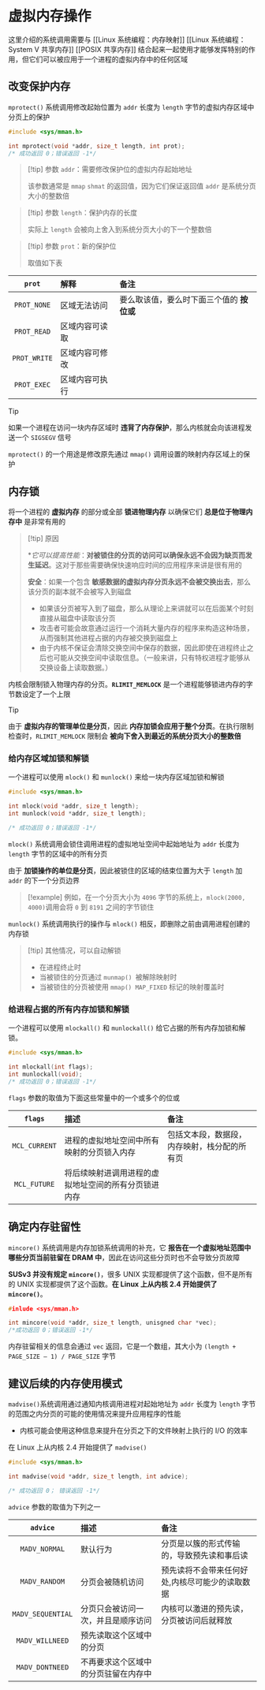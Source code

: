 # 虚拟内存操作

这里介绍的系统调用需要与 [[Linux 系统编程：内存映射]]  [[Linux 系统编程：System V 共享内存]]  [[POSIX 共享内存]] 结合起来一起使用才能够发挥特别的作用，但它们可以被应用于一个进程的虚拟内存中的任何区域

## 改变保护内存

`mprotect()` 系统调用修改起始位置为 `addr` 长度为 `length` 字节的虚拟内存区域中分页上的保护

```c
#include <sys/mman.h>

int mprotect(void *addr, size_t length, int prot);
/* 成功返回 0；错误返回 -1*/
```

> [!tip] 参数 `addr`：需要修改保护位的虚拟内存起始地址
> 
> 该参数通常是 `mmap` `shmat` 的返回值，因为它们保证返回值 `addr` 是系统分页大小的整数倍 
> 

> [!tip] 参数 `length`：保护内存的长度
> 
> 实际上 `length` 会被向上舍入到系统分页大小的下一个整数倍
> 

> [!tip] 参数 `prot`：新的保护位
> 
> 取值如下表

|    `prot`     | 解释      | 备注                      |
| :-----------: | :------ | :---------------------- |
| ``PROT_NONE`` | 区域无法访问  | 要么取该值，要么时下面三个值的 **按位或** |
|  `PROT_READ`  | 区域内容可读取 |                         |
| `PROT_WRITE`  | 区域内容可修改 |                         |
|  `PROT_EXEC`  | 区域内容可执行 |                         |

> [!tip] 
> 
> 如果一个进程在访问一块内存区域时 **违背了内存保护**，那么内核就会向该进程发送一个 `SIGSEGV` 信号
> 

`mprotect()` 的一个用途是修改原先通过 `mmap()` 调用设置的映射内存区域上的保护

## 内存锁

将一个进程的 **虚拟内存** 的部分或全部 **锁进物理内存** 以确保它们 **总是位于物理内存中** 是非常有用的

> [!tip] 原因
> 
> **它可以提高性能*：**对被锁住的分页的访问可以确保永远不会因为缺页而发生延迟**。这对于那些需要确保快速响应时间的应用程序来讲是很有用的
> 
> **安全**：如果一个包含 **敏感数据的虚拟内存分页永远不会被交换出去**，那么该分页的副本就不会被写入到磁盘
> + 如果该分页被写入到了磁盘，那么从理论上来讲就可以在后面某个时刻直接从磁盘中读取该分页
> + 攻击者可能会故意通过运行一个消耗大量内存的程序来构造这种场景，从而强制其他进程占据的内存被交换到磁盘上
> + 由于内核不保证会清除交换空间中保存的数据，因此即使在进程终止之后也可能从交换空间中读取信息。（一般来讲，只有特权进程才能够从交换设备上读取数据。）
> 

内核会限制锁入物理内存的分页。**`RLIMIT_MEMLOCK`** 是一个进程能够锁进内存的字节数设定了一个上限

> [!tip] 
> 
> 由于 **虚拟内存的管理单位是分页**，因此 **内存加锁会应用于整个分页**。在执行限制检查时，`RLIMIT_MEMLOCK` 限制会 **被向下舍入到最近的系统分页大小的整数倍**
> 

### 给内存区域加锁和解锁

一个进程可以使用 `mlock()` 和 `munlock()` 来给一块内存区域加锁和解锁

```c
#include <sys/mman.h>

int mlock(void *addr, size_t length);
int munlock(void *addr, size_t length);

/* 成功返回 0；错误返回 -1*/
```

`mlock()` 系统调用会锁住调用进程的虚拟地址空间中起始地址为 `addr` 长度为 `length` 字节的区域中的所有分页

由于 **加锁操作的单位是分页**，因此被锁住的区域的结束位置为大于 `length` 加 `addr` 的下一个分页边界

> [!example] 
> 例如，在一个分页大小为 `4096` 字节的系统上，`mlock(2000, 4000)`调用会将 `0` 到 `8191` 之间的字节锁住
> 

`munlock()` 系统调用执行的操作与 `mlock()` 相反，即删除之前由调用进程创建的内存锁

> [!tip] 其他情况，可以自动解锁
> + 在进程终止时
> + 当被锁住的分页通过 `munmap() `被解除映射时
> + 当被锁住的分页被使用 `mmap() MAP_FIXED` 标记的映射覆盖时
> 

### 给进程占据的所有内存加锁和解锁

一个进程可以使用 `mlockall()` 和 `munlockall()` 给它占据的所有内存加锁和解锁。

```c
#include <sys/mman.h>

int mlockall(int flags);
int munlockall(void);
/* 成功返回 0；错误返回 -1*/
```

 `flags` 参数的取值为下面这些常量中的一个或多个的位或

|    `flags`    | 描述                         | 备注                     |
| :-----------: | :------------------------- | :--------------------- |
| `MCL_CURRENT` | 进程的虚拟地址空间中所有映射的分页锁入内存      | 包括文本段，数据段，内存映射，栈分配的所有页 |
| `MCL_FUTURE`  | 将后续映射进调用进程的虚拟地址空间的所有分页锁进内存 |                        |

## 确定内存驻留性

`mincore()` 系统调用是内存加锁系统调用的补充，它 **报告在一个虚拟地址范围中哪些分页当前驻留在 DRAM 中**，因此在访问这些分页时也不会导致分页故障

**SUSv3 并没有规定 `mincore()`**，很多 UNIX 实现都提供了这个函数，但不是所有的 UNIX 实现都提供了这个函数。**在 Linux 上从内核 2.4 开始提供了 `mincore()`**。

```c
#inlude <sys/mman.h>

int mincore(void *addr, size_t length, unisgned char *vec);
/*成功返回 0；错误返回 -1*/
```

内存驻留相关的信息会通过 `vec` 返回，它是一个数组，其大小为 `(length + PAGE_SIZE – 1) / PAGE_SIZE` 字节

## 建议后续的内存使用模式

`madvise()`系统调用通过通知内核调用进程对起始地址为 `addr` 长度为 `length` 字节的范围之内分页的可能的使用情况来提升应用程序的性能
- 内核可能会使用这种信息来提升在分页之下的文件映射上执行的 I/O 的效率

在 Linux 上从内核 2.4 开始提供了 `madvise()`

```c
#include <sys/mman.h>

int madvise(void *addr, size_t length, int advice);

/* 成功返回 0； 错误返回 -1*/
```

`advice` 参数的取值为下列之一

|     `advice`      | 描述                 | 备注                       |
| :---------------: | :----------------- | :----------------------- |
|   `MADV_NORMAL`   | 默认行为               | 分页是以簇的形式传输的，导致预先读和事后读    |
|   `MADV_RANDOM`   | 分页会被随机访问           | 预先读将不会带来任何好处,内核尽可能少的读取数据 |
| `MADV_SEQUENTIAL` | 分页只会被访问一次，并且是顺序访问  | 内核可以激进的预先读，分页被访问后就释放     |
|  `MADV_WILLNEED`  | 预先读取这个区域中的分页       |                          |
|  `MADV_DONTNEED`  | 不再要求这个区域中的分页驻留在内存中 |                          |
